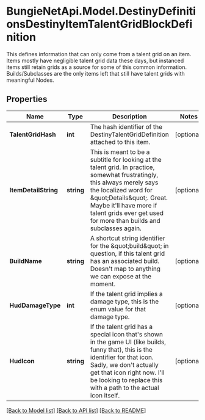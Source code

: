 # BungieNetApi.Model.DestinyDefinitionsDestinyItemTalentGridBlockDefinition
This defines information that can only come from a talent grid on an item. Items mostly have negligible talent grid data these days, but instanced items still retain grids as a source for some of this common information.  Builds/Subclasses are the only items left that still have talent grids with meaningful Nodes.
## Properties

Name | Type | Description | Notes
------------ | ------------- | ------------- | -------------
**TalentGridHash** | **int** | The hash identifier of the DestinyTalentGridDefinition attached to this item. | [optional] 
**ItemDetailString** | **string** | This is meant to be a subtitle for looking at the talent grid. In practice, somewhat frustratingly, this always merely says the localized word for \&quot;Details\&quot;. Great. Maybe it&#39;ll have more if talent grids ever get used for more than builds and subclasses again. | [optional] 
**BuildName** | **string** | A shortcut string identifier for the \&quot;build\&quot; in question, if this talent grid has an associated build. Doesn&#39;t map to anything we can expose at the moment. | [optional] 
**HudDamageType** | **int** | If the talent grid implies a damage type, this is the enum value for that damage type. | [optional] 
**HudIcon** | **string** | If the talent grid has a special icon that&#39;s shown in the game UI (like builds, funny that), this is the identifier for that icon. Sadly, we don&#39;t actually get that icon right now. I&#39;ll be looking to replace this with a path to the actual icon itself. | [optional] 

[[Back to Model list]](../README.md#documentation-for-models) [[Back to API list]](../README.md#documentation-for-api-endpoints) [[Back to README]](../README.md)

